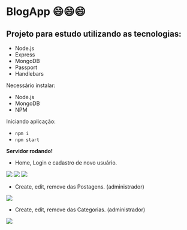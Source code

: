 # BlogApp :smile::smile::smile:
 
## Projeto para estudo utilizando as tecnologias: 
-  Node.js
-  Express
-  MongoDB
-  Passport
-  Handlebars

Necessário instalar:
- Node.js
- MongoDB
- NPM

Iniciando aplicação:
- `npm i`
- `npm start`

**Servidor rodando!**

- Home, Login e cadastro de novo usuário.

![](https://media.giphy.com/media/sZUo4xXFJVVDRlgqmi/giphy.gif)
![](https://media.giphy.com/media/2VYJdVthzf3hnh4Uzd/giphy.gif)
![](https://media.giphy.com/media/IPR7M4sUPjZN3LOr5a/giphy.gif)

- Create, edit, remove das Postagens. (administrador)

![](https://media.giphy.com/media/fUWKOlaLbbJDo5vDmr/giphy.gif)
- Create, edit, remove das Categorias. (administrador)

![](https://media.giphy.com/media/H3IXysUaO4PseUWdXT/giphy.gif)

